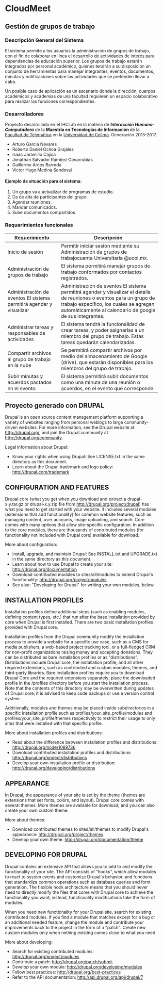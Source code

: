 # CloudMeet
## Gestión de grupos de trabajo
### Descripción General del Sistema

El sistema permite a los usuarios la administración de grupos de trabajo, con el fin de colaborar en línea el desarrollo de actividades de interés para dependencias de educación superior. Los grupos de trabajo estarán integrados por personal académico, quienes tendrán a su disposición un conjunto de herramientas para manejar integrantes, eventos, documentos, minutas y notificaciones sobre las actividades que se pretenden llevar a cabo.

Un posible caso de aplicación es un escenario donde la dirección, cuerpos académicos y academias de una facultad requieren un espacio colaborativo para realizar las funciones correspondientes.

### Desarrolladores

Proyecto desarrollado en el IHCLab en la materia de ***Interacción Humano-Computadora*** de la **Maestría en Tecnologías de Información** de la [Facultad de Telemática](http://telematicanet.ucol.mx/) en la [Universidad de Colima](https://www.ucol.mx/). Generación 2015-2017.

- Arturo Garcia Nevares
- Roberto Daniel Ochoa Grajales
- Isaac Jaramillo Cajica
- Jonathan Salvador Ramírez Covarrubias
- Guillermo Arcos Barreda
- Victor Hugo Medina Sandoval

#### Ejemplo de situación para el sistema:
1. Un grupo va a actualizar de programas de estudio.
2. Da de alta de participantes del grupo.
3. Agendar reuniones.
4. Mandar comunicados.
5. Sube documentos compartidos.


### Requerimientos funcionales
| Requerimiento  | Descripción | 
| -------- | -------- |  
| Inicio de sesión |   Permitir iniciar sesión mediante su Administración de grupos de trabajocuenta Universitaria @ucol.mx. |
| Administración de grupos de trabajo |  El sistema permitirá manejar grupos de trabajo conformados por contactos registrados. | 
| Administración de eventos El sistema permitirá agendar y visualizar | Administración de eventos El sistema permitirá agendar y visualizar el detalle de reuniones o eventos para un grupo de trabajo específico, los cuales se agregan automáticamente al calendario de google de sus integrantes. | 
| Administrar tareas y responsables de actividades | El sistema tendrá la funcionalidad de crear tareas, y poder asignarlas a un miembro del grupo de trabajo. Estas tareas quedarán calendarizadas. | 
| Compartir archivos al grupo de trabajo en la nube |  Se permitirá compartir archivos por medio del almacenamiento de Google (drive), que estarán disponibles para los miembros del grupo de trabajo. | 
|Subir minutas y acuerdos pactados en el evento.|  El sistema permitirá subir documentos como una minuta de una reunión o acuerdos, en el evento que corresponde. | 

Proyecto generado con DRUPAL
------------

Drupal is an open source content management platform supporting a variety of
websites ranging from personal weblogs to large community-driven websites. For
more information, see the Drupal website at http://drupal.org/, and join the
Drupal community at http://drupal.org/community.

Legal information about Drupal:
 * Know your rights when using Drupal:
   See LICENSE.txt in the same directory as this document.
 * Learn about the Drupal trademark and logo policy:
   http://drupal.com/trademark

CONFIGURATION AND FEATURES
--------------------------

Drupal core (what you get when you download and extract a drupal-x.y.tar.gz or
drupal-x.y.zip file from http://drupal.org/project/drupal) has what you need to
get started with your website. It includes several modules (extensions that add
functionality) for common website features, such as managing content, user
accounts, image uploading, and search. Core comes with many options that allow
site-specific configuration. In addition to the core modules, there are
thousands of contributed modules (for functionality not included with Drupal
core) available for download.

More about configuration:
 * Install, upgrade, and maintain Drupal:
   See INSTALL.txt and UPGRADE.txt in the same directory as this document.
 * Learn about how to use Drupal to create your site:
   http://drupal.org/documentation
 * Download contributed modules to sites/all/modules to extend Drupal's
   functionality:
   http://drupal.org/project/modules
 * See also: "Developing for Drupal" for writing your own modules, below.

INSTALLATION PROFILES
---------------------

Installation profiles define additional steps (such as enabling modules,
defining content types, etc.) that run after the base installation provided
by core when Drupal is first installed. There are two basic installation
profiles provided with Drupal core.

Installation profiles from the Drupal community modify the installation process
to provide a website for a specific use case, such as a CMS for media
publishers, a web-based project tracking tool, or a full-fledged CRM for
non-profit organizations raising money and accepting donations. They can be
distributed as bare installation profiles or as "distributions". Distributions
include Drupal core, the installation profile, and all other required
extensions, such as contributed and custom modules, themes, and third-party
libraries. Bare installation profiles require you to download Drupal Core and
the required extensions separately; place the downloaded profile in the
/profiles directory before you start the installation process. Note that the
contents of this directory may be overwritten during updates of Drupal core;
it is advised to keep code backups or use a version control system.

Additionally, modules and themes may be placed inside subdirectories in a
specific installation profile such as profiles/your_site_profile/modules and
profiles/your_site_profile/themes respectively to restrict their usage to only
sites that were installed with that specific profile.

More about installation profiles and distributions:
 * Read about the difference between installation profiles and distributions:
   http://drupal.org/node/1089736
 * Download contributed installation profiles and distributions:
   http://drupal.org/project/distributions
 * Develop your own installation profile or distribution:
   http://drupal.org/developing/distributions

APPEARANCE
----------

In Drupal, the appearance of your site is set by the theme (themes are
extensions that set fonts, colors, and layout). Drupal core comes with several
themes. More themes are available for download, and you can also create your own
custom theme.

More about themes:
 * Download contributed themes to sites/all/themes to modify Drupal's
   appearance:
   http://drupal.org/project/themes
 * Develop your own theme:
   http://drupal.org/documentation/theme

DEVELOPING FOR DRUPAL
---------------------

Drupal contains an extensive API that allows you to add to and modify the
functionality of your site. The API consists of "hooks", which allow modules to
react to system events and customize Drupal's behavior, and functions that
standardize common operations such as database queries and form generation. The
flexible hook architecture means that you should never need to directly modify
the files that come with Drupal core to achieve the functionality you want;
instead, functionality modifications take the form of modules.

When you need new functionality for your Drupal site, search for existing
contributed modules. If you find a module that matches except for a bug or an
additional needed feature, change the module and contribute your improvements
back to the project in the form of a "patch". Create new custom modules only
when nothing existing comes close to what you need.

More about developing:
 * Search for existing contributed modules:
   http://drupal.org/project/modules
 * Contribute a patch:
   http://drupal.org/patch/submit
 * Develop your own module:
   http://drupal.org/developing/modules
 * Follow best practices:
   http://drupal.org/best-practices
 * Refer to the API documentation:
   http://api.drupal.org/api/drupal/7
